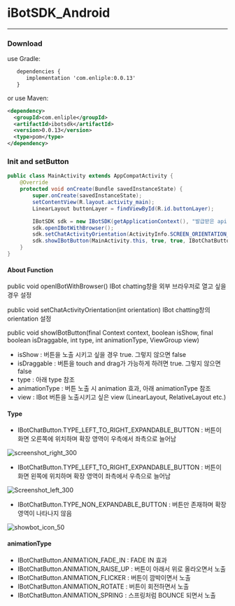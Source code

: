 # iBotSDK_Android
---
### Download
use Gradle:

```xml
   dependencies {
      implementation 'com.enliple:0.0.13'
   }
```
or use Maven:

```xml
<dependency>
  <groupId>com.enliple</groupId>
  <artifactId>ibotsdk</artifactId>
  <version>0.0.13</version>
  <type>pom</type>
</dependency>
```

### Init and setButton
```java
public class MainActivity extends AppCompatActivity {
    @Override
    protected void onCreate(Bundle savedInstanceState) {
        super.onCreate(savedInstanceState);
        setContentView(R.layout.activity_main);
        LinearLayout buttonLayer = findViewById(R.id.buttonLayer);

        IBotSDK sdk = new IBotSDK(getApplicationContext(), "발급받은 api key");
        sdk.openIBotWithBrowser();
        sdk.setChatActivityOrientation(ActivityInfo.SCREEN_ORIENTATION_PORTRAIT);
        sdk.showIBotButton(MainActivity.this, true, true, IBotChatButton.TYPE_RIGHT_TO_LEFT_EXPANDABLE_BUTTON, IBotChatButton.ANIMATION_FADE_IN, buttonLayer);
    }
}
```
#### About Function
public void openIBotWithBrowser()
 IBot chatting창을 외부 브라우저로 열고 싶을 경우 설정

public void setChatActivityOrientation(int orientation)
 IBot chatting창의 orientation 설정

public void showIBotButton(final Context context, boolean isShow, final boolean isDraggable, int type, int animationType, ViewGroup view)
 - isShow : 버튼을 노출 시키고 싶을 경우 true. 그렇지 않으면 false
 - isDraggable : 버튼을 touch and drag가 가능하게 하려면 true. 그렇지 않으면 false
 - type : 아래 type 참조
 - animationType : 버튼 노출 시 animation 효과, 아래 animationType 참조
 - view : IBot 버튼을 노출시키고 싶은 view (LinearLayout, RelativeLayout etc.)

#### Type
   - IBotChatButton.TYPE_LEFT_TO_RIGHT_EXPANDABLE_BUTTON : 버튼이 화면 오른쪽에 위치하며 확장 영역이 우측에서 좌측으로 늘어남

   ![screenshot_right_300](https://user-images.githubusercontent.com/56538133/66888820-00d12300-f01b-11e9-9cb8-2c62bd402b2e.jpg)
   - IBotChatButton.TYPE_LEFT_TO_RIGHT_EXPANDABLE_BUTTON : 버튼이 화면 왼쪽에 위치하며 확장 영역이 좌측에서 우측으로 늘어남

   ![Screenshot_left_300](https://user-images.githubusercontent.com/56538133/66888821-0169b980-f01b-11e9-81f8-dd9817720f9d.jpg)
   - IBotChatButton.TYPE_NON_EXPANDABLE_BUTTON : 버튼만 존재하며 확장영역이 나타나지 않음

   ![showbot_icon_50](https://user-images.githubusercontent.com/56538133/66888822-0169b980-f01b-11e9-8501-9540a4fc1408.png)

#### animationType
   - IBotChatButton.ANIMATION_FADE_IN : FADE IN 효과 
   - IBotChatButton.ANIMATION_RAISE_UP : 버튼이 아래서 위로 올라오면서 노출
   - IBotChatButton.ANIMATION_FLICKER : 버튼이 깜박이면서 노출 
   - IBotChatButton.ANIMATION_ROTATE : 버튼이 회전하면서 노출
   - IBotChatButton.ANIMATION_SPRING : 스프링처럼 BOUNCE 되면서 노출



